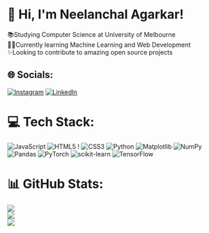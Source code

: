 # 💫 Hi, I'm Neelanchal Agarkar!
📚Studying Computer Science at University of Melbourne<br>🧑‍💻Currently learning Machine Learning and Web Development <br>✨Looking to contribute to amazing open source projects<br>


## 🌐 Socials:
[![Instagram](https://img.shields.io/badge/Instagram-%23E4405F.svg?logo=Instagram&logoColor=white)](https:www.instagram.com/neel_agarkar/) [![LinkedIn](https://img.shields.io/badge/LinkedIn-%230077B5.svg?logo=linkedin&logoColor=white)](https://www.linkedin.com/in/neelanchal-agarkar-2905aa234/) 

# 💻 Tech Stack:
![JavaScript](https://img.shields.io/badge/javascript-%23323330.svg?style=for-the-badge&logo=javascript&logoColor=%23F7DF1E) ![HTML5](https://img.shields.io/badge/html5-%23E34F26.svg?style=for-the-badge&logo=html5&logoColor=white) ! ![CSS3](https://img.shields.io/badge/css3-%231572B6.svg?style=for-the-badge&logo=css3&logoColor=white) ![Python](https://img.shields.io/badge/python-3670A0?style=for-the-badge&logo=python&logoColor=ffdd54)  ![Matplotlib](https://img.shields.io/badge/Matplotlib-%23ffffff.svg?style=for-the-badge&logo=Matplotlib&logoColor=black) ![NumPy](https://img.shields.io/badge/numpy-%23013243.svg?style=for-the-badge&logo=numpy&logoColor=white) ![Pandas](https://img.shields.io/badge/pandas-%23150458.svg?style=for-the-badge&logo=pandas&logoColor=white) ![PyTorch](https://img.shields.io/badge/PyTorch-%23EE4C2C.svg?style=for-the-badge&logo=PyTorch&logoColor=white) ![scikit-learn](https://img.shields.io/badge/scikit--learn-%23F7931E.svg?style=for-the-badge&logo=scikit-learn&logoColor=white) ![TensorFlow](https://img.shields.io/badge/TensorFlow-%23FF6F00.svg?style=for-the-badge&logo=TensorFlow&logoColor=white)
# 📊 GitHub Stats:
![](https://github-readme-stats.vercel.app/api?username=Neelanchal17&theme=dark&hide_border=false&include_all_commits=false&count_private=false)<br/>
![](https://github-readme-streak-stats.herokuapp.com/?user=Neelanchal17&theme=dark&hide_border=false)<br/>
![](https://github-readme-stats.vercel.app/api/top-langs/?username=Neelanchal17&theme=dark&hide_border=false&include_all_commits=false&count_private=false&layout=compact)


<!-- Proudly created with GPRM ( https://gprm.itsvg.in ) -->
<!--
**Neelanchal17/Neelanchal17** is a ✨ _special_ ✨ repository because its `README.md` (this file) appears on your GitHub profile.

Here are some ideas to get you started:

- 🔭 I’m currently working on ...
- 🌱 I’m currently learning ...
- 👯 I’m looking to collaborate on ...
- 🤔 I’m looking for help with ...
- 💬 Ask me about ...
- 📫 How to reach me: ...
- 😄 Pronouns: ...
- ⚡ Fun fact: ...
-->
